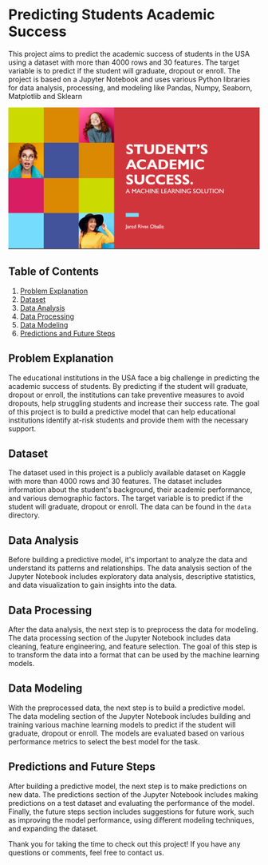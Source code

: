 # Predicting Students Academic Success

This project aims to predict the academic success of students in the USA using a dataset with more than 4000 rows and 30 features. The target variable is to predict if the student will graduate, dropout or enroll. The project is based on a Jupyter Notebook and uses various Python libraries for data analysis, processing, and modeling like Pandas, Numpy, Seaborn, Matplotlib and Sklearn

![Portada](images/portada.png)


## Table of Contents

1. [Problem Explanation](#problem-explanation)
2. [Dataset](#dataset)
3. [Data Analysis](#data-analysis)
4. [Data Processing](#data-processing)
5. [Data Modeling](#data-modeling)
6. [Predictions and Future Steps](#predictions-and-future-steps)

## Problem Explanation

The educational institutions in the USA face a big challenge in predicting the academic success of students. By predicting if the student will graduate, dropout or enroll, the institutions can take preventive measures to avoid dropouts, help struggling students and increase their success rate. The goal of this project is to build a predictive model that can help educational institutions identify at-risk students and provide them with the necessary support.

## Dataset

The dataset used in this project is a publicly available dataset on Kaggle with more than 4000 rows and 30 features. The dataset includes information about the student's background, their academic performance, and various demographic factors. The target variable is to predict if the student will graduate, dropout or enroll. The data can be found in the `data` directory.

## Data Analysis

Before building a predictive model, it's important to analyze the data and understand its patterns and relationships. The data analysis section of the Jupyter Notebook includes exploratory data analysis, descriptive statistics, and data visualization to gain insights into the data.

## Data Processing

After the data analysis, the next step is to preprocess the data for modeling. The data processing section of the Jupyter Notebook includes data cleaning, feature engineering, and feature selection. The goal of this step is to transform the data into a format that can be used by the machine learning models.

## Data Modeling

With the preprocessed data, the next step is to build a predictive model. The data modeling section of the Jupyter Notebook includes building and training various machine learning models to predict if the student will graduate, dropout or enroll. The models are evaluated based on various performance metrics to select the best model for the task.

## Predictions and Future Steps

After building a predictive model, the next step is to make predictions on new data. The predictions section of the Jupyter Notebook includes making predictions on a test dataset and evaluating the performance of the model. Finally, the future steps section includes suggestions for future work, such as improving the model performance, using different modeling techniques, and expanding the dataset.

Thank you for taking the time to check out this project! If you have any questions or comments, feel free to contact us.
